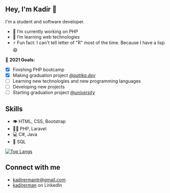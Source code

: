 ## Hey, I'm Kadir 👋
I'm a student and software developer.

- 🔭 I’m currently working on PHP
- 🌱 I’m learning web technologies
- ⚡ Fun fact: I can't tell letter of "R" most of the time. Because I have a lisp 😄


🎯 **2021 Goals:**
- [x] Finishing PHP bootcamp
- [x] Making graduation project [*@patika.dev*](https://www.patika.dev/)
- [ ] Learning new technologies and new programming languages
- [ ] Developing new projects
- [ ] Starting graduation project [*@university*](https://bilgisayar.dpu.edu.tr/)

## Skills
- 👁️ HTML, CSS, Bootstrap
- 👨‍💻 PHP, Laravel
- 💻 C#, Java
- 💽 SQL

[![Top Langs](https://github-readme-stats.vercel.app/api/top-langs/?username=kadirermantr&layout=compact)](https://github-readme-stats.vercel.app/api/top-langs/?username=kadirermantr&layout=compact&langs_count=10)


## Connect with me
- [kadirermantr@gmail.com](mailto:kadirermantr@gmail.com)
- [kadirerman](https://www.linkedin.com/in/kadirerman/) on LinkedIn
